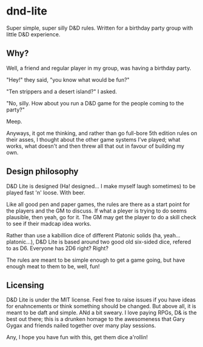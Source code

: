 # dnd-lite

Super simple, super silly D&amp;D rules. Written for a birthday party group with little D&amp;D experience.

## Why?

Well, a friend and regular player in my group, was having a birthday party. 

"Hey!" they said, "you know what would be fun?"

"Ten strippers and a desert island?" I asked.

"No, silly. How about you run a D&D game for the people coming to the party?"

Meep.

Anyways, it got me thinking, and rather than go full-bore 5th edition rules on their asses, I thought about the other game systems I've played; what works, what doesn't and then threw all that out in favour of building my own.

## Design philosophy

D&D Lite is designed (Ha! designed... I make myself laugh sometimes) to be played fast 'n' loose. With beer. 

Like all good pen and paper games, the rules are there as a start point for the players and the GM to discuss. If what a pleyer is trying to do seems plausible, then yeah, go for it. The GM may get the player to do a skill check to see if their madcap idea works.

Rather than use a kabillion dice of different Platonic solids (ha, yeah... platonic...), D&D Lite is based around two good old six-sided dice, refered to as D6. Everyone has 2D6 right? Right?

The rules are meant to be simple enough to get a game going, but have enough meat to them to be, well, fun!

## Licensing

D&D Lite is under the MIT license. Feel free to raise issues if you have ideas for enahncements or think something should be changed. But above all, it is meant to be daft and simple. ANd a bit sweary. I love paying RPGs, D& is the best out there; this is a drunken homage to the awesomeness that Gary Gygax and friends nailed together over many play sessions.

Any, I hope you have fun with this, get them dice a'rollin!


